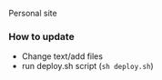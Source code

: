 Personal site

### How to update
- Change text/add files
- run deploy.sh script (```sh deploy.sh```)

